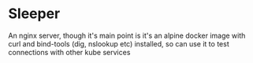 # Sleeper

An nginx server, though it's main point is it's an alpine docker image with curl and bind-tools (dig, nslookup etc)
installed, so can use it to test connections with other kube services